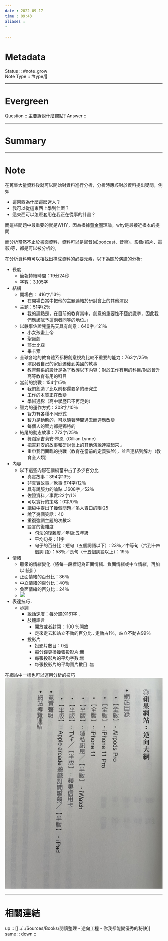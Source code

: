 ```yaml
---
date : 2022-09-17
time : 09:43
aliases :
- 

---
```


# Metadata
Status :: #note_grow <br>
Note Type :: #type/📘 <br>

---
# Evergreen
Question :: 主要訴說什麼觀點?
Answer :: 


---

# Summary


---

# Note
在蒐集大量資料後就可以開始對資料進行分析，分析時應該對於資料提出疑問，例如
- 這東西為什麽這麽迷人？ 
- 我可以從這東西上學到什麽？ 
- 這東西可以怎麽套用在我正在從事的計畫？

而這些問題中最重要的就是WHY，因為根據[黃金圈](Cards/15%20營養學/黃金圈思維包含了why、how、what,遇到一件事情時要從why開始分析.md)理論，why是最接近根本的提問

而分析當然不止於書面資料，資料可以是聲音(如podcast、音樂)、影像(照片、電影)等，都是可以被分析的，

在分析資料時可以相找出構成資料的必要元素，以下為關於演講的分析:
- 長度
  - 簡報持續時間：19分24秒 
  - 字數：3.105字 
- 結構
	- 開場白： 416字/13％
		- 在開場白當中把他的主題連結於研討會上的其他演說
	- 主題：51字/2％ 
		- 我的論點是，在目前的教育當中，創意的重要性不亞於識字，因此我們應該賦予這兩者同等的地位。」
	- 以軼事佐證兒童先天具有創意：640字／21％
		- 小女孩畫上帝
		- 聖誕劇 
		- 莎士比亞 
		- 畢卡索 
	- 全球各地的教育體系都把創意視為比較不重要的能力：763字/25％
		- 演說者自己的家庭遷徙到美國的軼事 
		- 教育體系的設計是為了教導以下内容：對於工作有用的科目/對於晉升 高等教育有用的科目
	- 當前的挑戰：154字/5％
		- 我們創造了比以前都還要多的研究生 
		- 工作的本質正在改變 
		- 學術通膨（高中學歷已不再足夠）
	- 智力的運作方式：308字/10％
		- 智力有各種不同形式
		- 智力是動態的，可以隨著時間過去而適應改變
		- 每個人的智力都是獨特的
	- 結尾的動志故事：773字/25％
		- 舞蹈家吉莉安·林恩（Gillian Lynne） 
		- 把吉莉安的故事和研討會上的其他演說連結起來 。
		- 重申我們面臨的挑戰（教育在當前的定義狹险），並且連結到解方（教 育全人類） 
- 内容
	- 以下這些内容在講稿當中占了多少百分比
		- 真實故事：394字13％ 
		- 非真實故事／軟事:674字/12％ 
		- 具有說服力的論點…1608字／52％ 
		- 佐證資料／事實:22字/1% 
		- 可以實行的策略：0字/0％ 
		- 講稿中提出了幾個問題／吊人胃口的眼:25
		- 說了幾個笑話：40 
		- 重復強調主題的次數:3 
		- 語言的復雜度
			- 句法的復雜度／年級:五年級 
			- 平均句長：11字 
			- 句子的百分比：短句（五個詞語以下）：23％／中等句（六到十四個詞 語）：58％／長句（十五個詞語以上）：19％
- 情緒
	- 聽衆的情緒變化（將每一段標記為正面情緒、負面情緒或中立情緒，再加以 統計） 
	- 正面情緒的百分比：36％ 
	- 中立情緒的百分比：40％ 
	- 負面情緒的百分比：24％
	- ![](Extras/Media/image/S__9150469%20(小)%201.jpg)
- 表達技巧 .
	- 歩調 
		- 說話速度：每分鐘的161字 .
		- 肢體語言 
			- 開放或者封閉： 100 ％開放
			- 走來走去和站立不動的百分比 . 走動占1％，站立不動占99％
		- 投影片 
			- 投影片數目：0張 
			- 每分鐘更換幾張投影片:無 
			- 每張投影片的平均字數:無 
			- 每張投影片的平均圖片數目 :無 

在網站中一樣也可以運用分析的技巧
![](Extras/Media/image/S__9150470.jpg)

---

# 相關連結

up :: [[../../Sources/Books/閱讀整理 - 逆向工程 - 你我都能變優秀的秘訣]]
same :: 
down :: 


